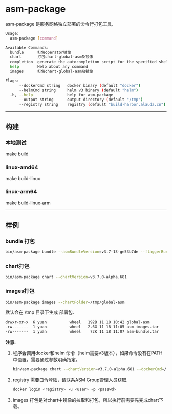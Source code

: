 # asm-package

asm-package 是服务网格独立部署的命令行打包工具.
```bash
Usage:
  asm-package [command]

Available Commands:
  bundle      打包operator镜像
  chart       打包chart-global-asm及镜像
  completion  generate the autocompletion script for the specified shell
  help        Help about any command
  images      打包chart-global-asm及镜像

Flags:
      --dockerCmd string   docker binary (default "docker")
      --helmCmd string     helm v3 binary (default "helm")
  -h, --help               help for asm-package
      --output string      output directory (default "/tmp")
      --registry string    registry (default "build-harbor.alauda.cn")
```
---
## 构建
### 本地测试
make build 
### linux-amd64
make build-linux
### linux-arm64
make build-linux-arm

---
## 样例
### bundle 打包
```bash
bin/asm-package bundle --asmBundleVersion=v3.7-13-ge53b7de --flaggerBundleVersion=v3.7-3-ga0a14d5
```

### chart打包
```bash
bin/asm-package chart --chartVersion=v3.7.0-alpha.681
```

### images打包
```bash
bin/asm-package images --chartFolder=/tmp/global-asm
```
默认会在 /tmp 目录下生成 部署包.
```bash
drwxr-xr-x  6 yuan          wheel   192B 11 18 10:42 global-asm
-rw-------  1 yuan          wheel   2.6G 11 18 11:05 asm-images.tar
-rw-------  1 yuan          wheel    72K 11 18 11:07 asm-bundle.tar
```

**注意:** 
1. 程序会调用docker和helm 命令（helm需要v3版本），如果命令没有在PATH中设置，需要通过参数明确指定。
    ```bash
    bin/asm-package chart --chartVersion=v3.7.0-alpha.681 --dockerCmd=/usr/local/bin/docker --helmCmd=/usr/local/bin/helm
    ```
2. registry 需要口令登陆，请联系ASM Group管理人员获取.
    ```bash
    docker login <registry> -u <user> -p <passwd>
    ```
3. images 打包是对chart中镜像的拉取和打包，所以执行前需要先完成chart下载。